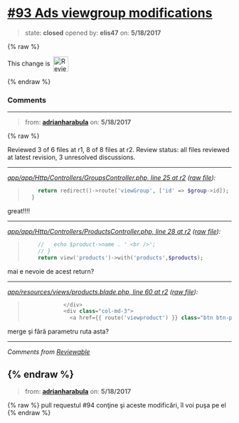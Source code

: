# [\#93 Ads viewgroup modifications](https://github.com/adrianharabula/condr/pull/93)

> state: **closed** opened by: **elis47** on: **5/18/2017**

{% raw %}


<!-- Reviewable:start -->
This change is [<img src="https://reviewable.io/review_button.svg" height="34" align="absmiddle" alt="Reviewable"/>](https://reviewable.io/reviews/adrianharabula/condr/93)
<!-- Reviewable:end -->

{% endraw %}


### Comments

---
> from: [**adrianharabula**](https://github.com/adrianharabula/condr/pull/93#issuecomment-302526338) on: **5/18/2017**

{% raw %}




Reviewed 3 of 6 files at r1, 8 of 8 files at r2.
Review status: all files reviewed at latest revision, 3 unresolved discussions.

---

*[app/app/Http/Controllers/GroupsController.php, line 25 at r2](https://reviewable.io:443/reviews/adrianharabula/condr/93#-KkS94Yh3R6QOJPZCKF_:-KkS94Yh3R6QOJPZCKFa:bhuilt4) ([raw file](https://github.com/adrianharabula/condr/blob/5205f1fde7d24201884896e4fa3ade7f1a982ccb/app/app/Http/Controllers/GroupsController.php#L25)):*
> ```PHP
>     return redirect()->route('viewGroup', ['id' => $group->id]);
>   }
> ```

great!!!!

---

*[app/app/Http/Controllers/ProductsController.php, line 28 at r2](https://reviewable.io:443/reviews/adrianharabula/condr/93#-KkS9CTA_WTxKrPRL8Vn:-KkS9CTA_WTxKrPRL8Vo:b-p6royr) ([raw file](https://github.com/adrianharabula/condr/blob/98360f46d460f7dba0533b6e35a6217d2518616f/app/app/Http/Controllers/ProductsController.php#L28)):*
> ```PHP
>     //   echo $product->name . ' <br />';
>     // }
>     return view('products')->with('products',$products);
> ```

mai e nevoie de acest return?

---

*[app/resources/views/products.blade.php, line 60 at r2](https://reviewable.io:443/reviews/adrianharabula/condr/93#-KkS9TPZEasspXpbL83I:-KkS9TPZEasspXpbL83J:b-o95l8m) ([raw file](https://github.com/adrianharabula/condr/blob/5205f1fde7d24201884896e4fa3ade7f1a982ccb/app/resources/views/products.blade.php#L60)):*
> ```PHP
>             </div>
>             <div class="col-md-3">
>               <a href={{ route('viewproduct') }} class="btn btn-primary my-btn my-btn-dropdown btn-block btn-product pull-right">View details</a>
> ```

merge şi fără parametru ruta asta?

---


*Comments from [Reviewable](https://reviewable.io:443/reviews/adrianharabula/condr/93)*
<!-- Sent from Reviewable.io -->

{% endraw %}
---
> from: [**adrianharabula**](https://github.com/adrianharabula/condr/pull/93#issuecomment-302528823) on: **5/18/2017**

{% raw %}
pull requestul #94 conţine şi aceste modificări, îl voi puşa pe el
{% endraw %}

